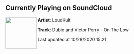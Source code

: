 ## Currently Playing on SoundCloud

[<img align="left" width="100" src="https://i1.sndcdn.com/artworks-hPShpdjQuU4n0Jkn-fAOf1A-t50x50.jpg">](https://soundcloud.com/loudkult/dubio-and-victor-perry-on-the-low)

**Artist**: LoudKult 

**Track**: Dubio and Victor Perry - On The Low

Last updated at 10/28/2020 15:21
